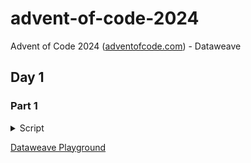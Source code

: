 # advent-of-code-2024
Advent of Code 2024 ([adventofcode.com](https://adventofcode.com/)) - Dataweave

## Day 1

### Part 1

<details>
  <summary>Script</summary>

```dataweave
%dw 2.0
input payload application/csv separator=" ", header=false
output application/json
var a = payload.column_0 orderBy $
var b = payload.column_3 orderBy $
---
(0 to sizeOf(a)-1) map (abs(a[$] - b[$])) then sum($)
```
</details>

<a href="https://dataweave.mulesoft.com/learn/playground?projectMethod=GHRepo&repo=EduardaSRBastos%2Fadvent-of-code-2024&path=day1%2Fpart1">Dataweave Playground<a>

